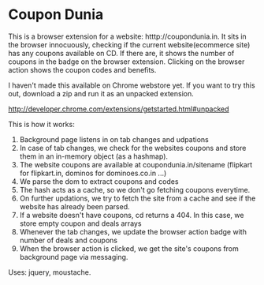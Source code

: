 Coupon Dunia
===============

This is a browser extension for a website: htttp://coupondunia.in. It sits in the browser innocuously, checking if the current website(ecommerce site) 
has any coupons available on CD. If there are, it shows the number of coupons in the badge on the browser extension. 
Clicking on the browser action shows the coupon codes and benefits.

I haven't made this available on Chrome webstore yet. If you want to try this out, download a zip and run it as an unpacked extension. 

http://developer.chrome.com/extensions/getstarted.html#unpacked

This is how it works:

1. Background page listens in on tab changes and udpations
1. In case of tab changes, we check for the websites coupons and store them in an in-memory object (as a hashmap).
1. The website coupons are available at coupondunia.in/sitename (flipkart for flipkart.in, dominos for dominoes.co.in ...)
1. We parse the dom to extract coupons and codes
1. The hash acts as a cache, so we don't go fetching coupons everytime.
1. On further updations, we try to fetch the site from a cache and see if the website has already been parsed.
1. If a website doesn't have coupons, cd returns a 404. In this case, we store empty coupon and deals arrays
1. Whenever the tab changes, we update the browser action badge with number of deals and coupons
1. When the browser action is clicked, we get the site's coupons from background page via messaging.

Uses: jquery, moustache.
